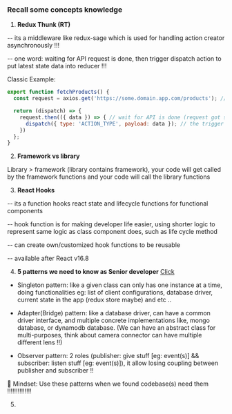 ### Recall some concepts knowledge

1. <strong>Redux Thunk (RT)</strong>

-- its a middleware like redux-sage which is used for handling action creator asynchronously !!!

-- one word: waiting for API request is done, then trigger dispatch action to put latest state data into reducer !!!

Classic Example:

```js
export function fetchProducts() {
  const request = axios.get('https://some.domain.app.com/products'); // API call

  return (dispatch) => {
    request.then(({ data }) => { // wait for API is done (request got some data) !!!
      dispatch({ type: 'ACTION_TYPE', payload: data }); // the trigger the dispatch action !!!
    })
  };
}
```


2. <strong>Framework vs library</strong>
 
Library > framework (library contains framework), your code will get called by the framework functions and your code will call the library functions


3. <strong>React Hooks</strong>

-- its a function hooks react state and lifecycle functions for functional components

-- hook function is for making developer life easier, using shorter logic to represent same logic as class component does, such as life cycle method

-- can create own/customized hook functions to be reusable

-- available after React v16.8


4. <strong>5 patterns we need to know as Senior developer</strong>
<a href="https://www.youtube.com/watch?v=FLmBqI3IKMA" target="_blank">Click</a>


* Singleton pattern: like a given class can only has one instance at a time, doing functionalities eg: list of client configurations, database driver, current state in the app (redux store maybe) and etc ..

* Adapter(Bridge) pattern: like a database driver, can have a common driver interface, and multiple concrete implementations like, mongo database, or dynamodb database. (We can have an abstract class for multi-purposes, think about camera connector can have multiple different lens !!)

* Observer pattern: 2 roles (publisher: give stuff [eg: event(s)] && subscriber: listen stuff [eg: event(s)]), it allow losing coupling between publisher and subscriber !!


🎏 Mindset: Use these patterns when we found codebase(s) need them !!!!!!!!!!!!!!

5. 
